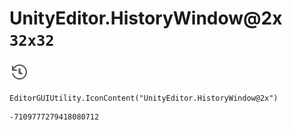 # UnityEditor.HistoryWindow@2x `32x32`
<img src="/img/UnityEditor.HistoryWindow@2x.png" width=32 height=32>

``` CSharp
EditorGUIUtility.IconContent("UnityEditor.HistoryWindow@2x")
```
```
-7109777279418080712
```
